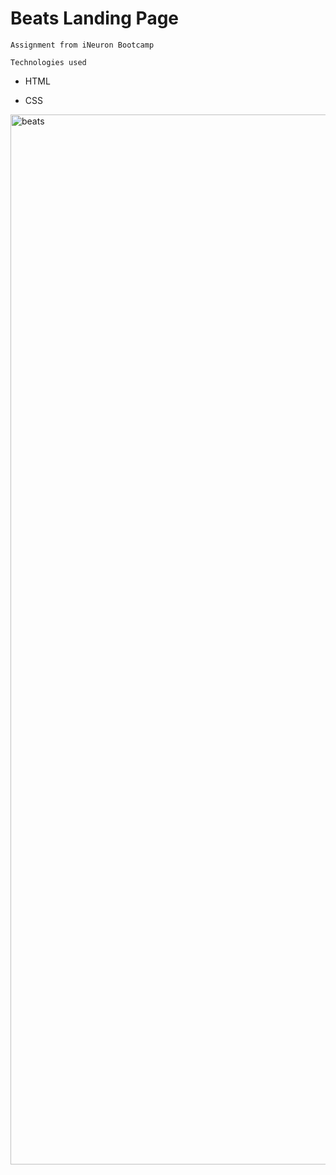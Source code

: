 # Beats Landing Page

`Assignment from iNeuron Bootcamp`

`Technologies used`

- HTML

- CSS

<img width="1680" alt="beats" src="https://user-images.githubusercontent.com/119747143/211022772-8563f4bf-df5c-425f-aa66-42caa9fe9bf7.png">
